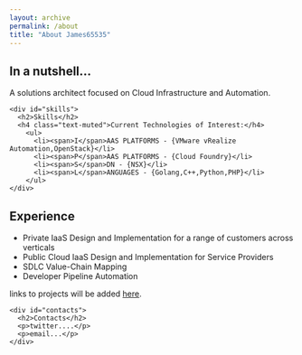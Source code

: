 ```yaml
---
layout: archive
permalink: /about
title: "About James65535"
---
```


<div class="resume row">
  <div class="col-md-6 post-nav">
    <div id="about_me">
      <h2>In a nutshell...</h2>
      <p>A solutions architect focused on Cloud Infrastructure and Automation.</p>
    </div>

    <div id="skills">
      <h2>Skills</h2>
      <h4 class="text-muted">Current Technologies of Interest:</h4>
        <ul>
          <li><span>I</span>AAS PLATFORMS - {VMware vRealize Automation,OpenStack}</li>
          <li><span>P</span>AAS PLATFORMS - {Cloud Foundry}</li>
          <li><span>S</span>DN - {NSX}</li>
          <li><span>L</span>ANGUAGES - {Golang,C++,Python,PHP}</li>
        </ul>
    </div>
  </div>

  <div class="col-md-6 post-nav">
    <div id="experience">
      <h2>Experience</h2>
      <ul>
        <li>Private IaaS Design and Implementation for a range of customers across verticals</li>
        <li>Public Cloud IaaS Design and Implementation for Service Providers</li>
        <li>SDLC Value-Chain Mapping</li>
        <li>Developer Pipeline Automation</li>
      </ul>
      <p>links to projects will be added <a href="{{ "/projects" | prepend:site.baseurl }}">here</a>.</p>
    </div> 

    <div id="contacts">
      <h2>Contacts</h2>
      <p>twitter....</p>
      <p>email...</p>
    </div>
  </div>
</div>

